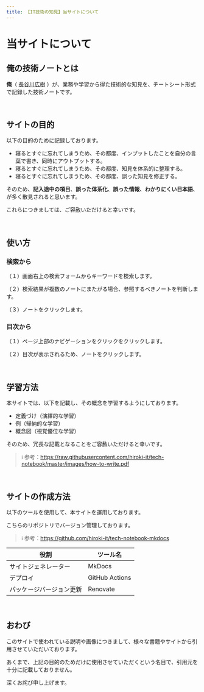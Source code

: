 ```yaml
---
title: 【IT技術の知見】当サイトについて
---
```


# 当サイトについて

## 俺の技術ノートとは

**俺**（ [長谷川広樹](https://hiroki-it.github.io/tech-notebook-mkdocs/about.html) ）が、業務や学習から得た技術的な知見を、チートシート形式で記録した技術ノートです。

<br>

## サイトの目的

以下の目的のために記録しております。

- 寝るとすぐに忘れてしまうため、その都度、インプットしたことを自分の言葉で書き、同時にアウトプットする。
- 寝るとすぐに忘れてしまうため、その都度、知見を体系的に整理する。
- 寝るとすぐに忘れてしまうため、その都度、誤った知見を修正する。

そのため、**記入途中の項目**、**誤った体系化**、**誤った情報**、**わかりにくい日本語**、が多く散見されると思います。

これらにつきましては、ご容赦いただけると幸いです。

<br>

## 使い方

### 検索から

（１）画面右上の検索フォームからキーワードを検索します。

（２）検索結果が複数のノートにまたがる場合、参照するべきノートを判断します。

（３）ノートをクリックします。

### 目次から

（１）ページ上部のナビゲーションをクリックをクリックします。

（２）目次が表示されるため、ノートをクリックします。

<br>

## 学習方法

本サイトでは、以下を記載し、その概念を学習するようにしております。

- 定義づけ（演繹的な学習）
- 例（帰納的な学習）
- 概念図（視覚優位な学習）

そのため、冗長な記載となることをご容赦いただけると幸いです。

> ℹ️ 参考：https://raw.githubusercontent.com/hiroki-it/tech-notebook/master/images/how-to-write.pdf

<br>

## サイトの作成方法

以下のツールを使用して、本サイトを運用しております。

こちらのリポジトリでバージョン管理しております。


> ℹ️ 参考：https://github.com/hiroki-it/tech-notebook-mkdocs

| 役割           | ツール名          |
|----------------|----------------|
| サイトジェネレーター     | MkDocs         |
| デプロイ           | GitHub Actions |
| パッケージバージョン更新 | Renovate       |

<br>

## おわび

このサイトで使われている説明や画像につきまして、様々な書籍やサイトから引用させていただいております。

あくまで、上記の目的のためだけに使用させていただくという名目で、引用元を十分に記載しておりません。

深くお詫び申し上げます。



<br>
